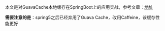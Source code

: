本文是对GuavaCache本地缓存在SpringBoot上的应用实战，参考文章：[地址](https://github.com/hansonwang99/Spring-Boot-In-Action/tree/master/springbt_guava_cache)

**需要注意的是**：spring5之后已经弃用了Guava Cache，改用Caffeine，该缓存性能更好